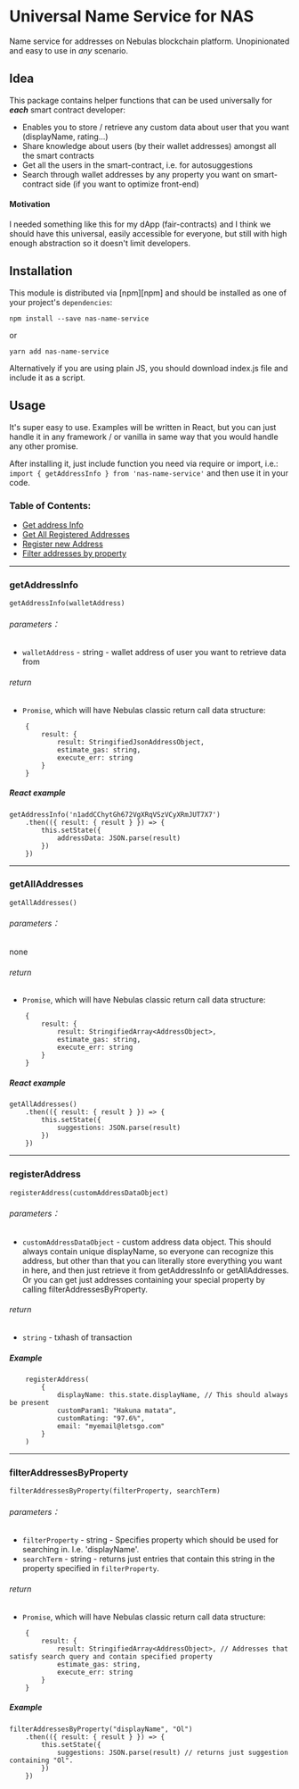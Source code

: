 # Universal Name Service for NAS 
Name service for addresses on Nebulas blockchain platform. Unopinionated and easy to use in _any_ scenario.

## Idea

This package contains helper functions that can be used universally for _**each**_ smart contract developer:
- Enables you to store / retrieve any custom data about user that you want (displayName, rating...)
- Share knowledge about users (by their wallet addresses) amongst all the smart contracts
- Get all the users in the smart-contract, i.e. for autosuggestions 
- Search through wallet addresses by any property you want on smart-contract side (if you want to optimize front-end)

#### Motivation

I needed something like this for my dApp (fair-contracts) and I think we should have this universal, easily accessible for everyone, but still with high enough abstraction so it doesn't limit developers. 

## Installation

This module is distributed via [npm][npm] and should be installed as one of your project's `dependencies`:

```
npm install --save nas-name-service
```
or

```
yarn add nas-name-service
```

Alternatively if you are using plain JS, you should download index.js file and include it as a script.

## Usage

It's super easy to use. Examples will be written in React, but you can just handle it in any framework / or vanilla in same way that you would handle any other promise.

After installing it, just include function you need via require or import, i.e.:
```import { getAddressInfo } from 'nas-name-service'```
and then use it in your code.

### Table of Contents:
- [Get address Info](#getAddressInfo)
- [Get All Registered Addresses](#getAllAddresses)
- [Register new Address](#registerAddress)
- [Filter addresses by property](#filterAddressesByProperty)



***
### getAddressInfo

```
getAddressInfo(walletAddress)
```

###### parameters：

- `walletAddress` - string - wallet address of user you want to retrieve data from

###### return

- `Promise`, which will have Nebulas classic return call data structure:
```
    {
        result: {
            result: StringifiedJsonAddressObject,
            estimate_gas: string,
            execute_err: string
        }
    }
```

##### React example

```
getAddressInfo('n1addCChytGh672VgXRqVSzVCyXRmJUT7X7')
    .then(({ result: { result } }) => {
        this.setState({
            addressData: JSON.parse(result)
        })
    })
```



***

### getAllAddresses

```
getAllAddresses()
```

###### parameters：
none

###### return

- `Promise`, which will have Nebulas classic return call data structure:
```
    {
        result: {
            result: StringifiedArray<AddressObject>,
            estimate_gas: string,
            execute_err: string
        }
    }
```

##### React example

```
getAllAddresses()
    .then(({ result: { result } }) => {
        this.setState({
            suggestions: JSON.parse(result)
        })
    })
```



***
### registerAddress

```
registerAddress(customAddressDataObject)
```

###### parameters：

- `customAddressDataObject` - custom address data object. This should always contain unique displayName, so everyone can recognize this address, but other than that you can literally store everything you want in here, and then just retrieve it from getAddressInfo or getAllAddresses. Or you can get just addresses containing your special property by calling filterAddressesByProperty.

###### return

- `string` - txhash of transaction

##### Example

```
    registerAddress(
        {
            displayName: this.state.displayName, // This should always be present
            customParam1: "Hakuna matata",
            customRating: "97.6%",
            email: "myemail@letsgo.com"
        }
    )

```

***

### filterAddressesByProperty

```
filterAddressesByProperty(filterProperty, searchTerm)
```

###### parameters：

- `filterProperty` - string - Specifies property which should be used for searching in. I.e. 'displayName'.
- `searchTerm` - string - returns just entries that contain this string in the property specified in `filterProperty`.

###### return

- `Promise`, which will have Nebulas classic return call data structure:
```
    {
        result: {
            result: StringifiedArray<AddressObject>, // Addresses that satisfy search query and contain specified property
            estimate_gas: string,
            execute_err: string
        }
    }
```

##### Example

```
filterAddressesByProperty("displayName", "Ol")
    .then(({ result: { result } }) => {
        this.setState({
            suggestions: JSON.parse(result) // returns just suggestion containing "Ol".
        })
    })
```